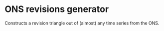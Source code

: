 # ONS revisions generator
Constructs a revision triangle out of (almost) any time series from the ONS.